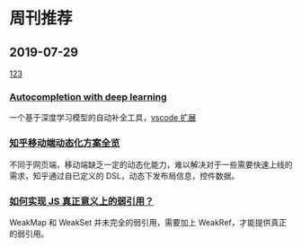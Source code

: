 # 周刊推荐

## 2019-07-29

[123](https://github.com/CtripFE/fe-weekly/issues/123)

### [Autocompletion with deep learning](https://tabnine.com/blog/deep)

一个基于深度学习模型的自动补全工具，[vscode 扩展](https://marketplace.visualstudio.com/items?itemName=TabNine.tabnine-vscode)

### [知乎移动端动态化方案全览](https://www.infoq.cn/article/RRvP-Kli8AwEx6TuB1aG)

不同于网页端，移动端缺乏一定的动态化能力，难以解决对于一些需要快速上线的需求，知乎通过自已定义的 DSL，动态下发布局信息，控件数据。

### [如何实现 JS 真正意义上的弱引用？](https://www.infoq.cn/article/lKsmb2tlGH1EHG0*bbYg)

WeakMap 和 WeakSet 并未完全的弱引用，需要加上 WeakRef，才能提供真正的弱引用。
